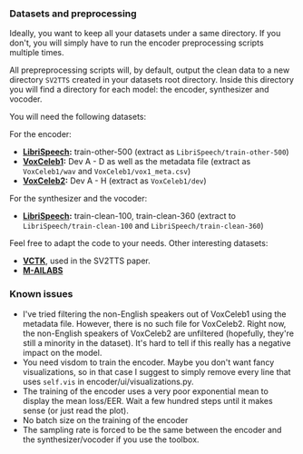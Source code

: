 ### Datasets and preprocessing
Ideally, you want to keep all your datasets under a same directory. If you don't, you will simply have to run the encoder preprocessing scripts multiple times.

All prepreprocessing scripts will, by default, output the clean data to a new directory  `SV2TTS` created in your datasets root directory. Inside this directory you will find a directory for each model: the encoder, synthesizer and vocoder.

You will need the following datasets:

For the encoder:
- **[LibriSpeech](http://www.openslr.org/12/):** train-other-500 (extract as `LibriSpeech/train-other-500`)
- **[VoxCeleb1](http://www.robots.ox.ac.uk/~vgg/data/voxceleb/vox1.html):** Dev A - D as well as the metadata file (extract as `VoxCeleb1/wav` and `VoxCeleb1/vox1_meta.csv`)
- **[VoxCeleb2](http://www.robots.ox.ac.uk/~vgg/data/voxceleb/vox2.html):** Dev A - H (extract as `VoxCeleb1/dev`)

For the synthesizer and the vocoder: 
- **[LibriSpeech](http://www.openslr.org/12/):** train-clean-100, train-clean-360 (extract to `LibriSpeech/train-clean-100` and `LibriSpeech/train-clean-360`)
 
Feel free to adapt the code to your needs. Other interesting datasets:
- **[VCTK](https://homepages.inf.ed.ac.uk/jyamagis/page3/page58/page58.html)**, used in the SV2TTS paper.
- **[M-AILABS](https://www.caito.de/2019/01/the-m-ailabs-speech-dataset/)**
 
 
### Known issues
- I've tried filtering the non-English speakers out of VoxCeleb1 using the metadata file. However, there is no such file for VoxCeleb2. Right now, the non-English speakers of VoxCeleb2 are unfiltered (hopefully, they're still a minority in the dataset). It's hard to tell if this really has a negative impact on the model.
- You need visdom to train the encoder. Maybe you don't want fancy visualizations, so in that case I suggest to simply remove every line that uses `self.vis` in encoder/ui/visualizations.py.
- The training of the encoder uses a very poor exponential mean to display the mean loss/EER. Wait a few hundred steps until it makes sense (or just read the plot).
- No batch size on the training of the encoder
- The sampling rate is forced to be the same between the encoder and the synthesizer/vocoder if you use the toolbox.